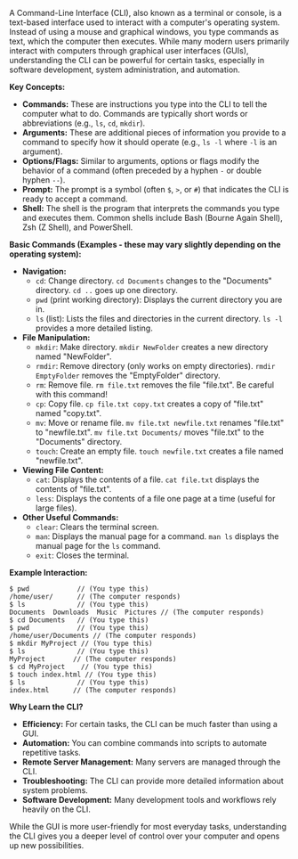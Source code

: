
A Command-Line Interface (CLI), also known as a terminal or console, is a text-based interface used to interact with a computer's operating system. Instead of using a mouse and graphical windows, you type commands as text, which the computer then executes. While many modern users primarily interact with computers through graphical user interfaces (GUIs), understanding the CLI can be powerful for certain tasks, especially in software development, system administration, and automation.

**Key Concepts:**

- **Commands:** These are instructions you type into the CLI to tell the computer what to do. Commands are typically short words or abbreviations (e.g., `ls`, `cd`, `mkdir`).
- **Arguments:** These are additional pieces of information you provide to a command to specify how it should operate (e.g., `ls -l` where `-l` is an argument).
- **Options/Flags:** Similar to arguments, options or flags modify the behavior of a command (often preceded by a hyphen `-` or double hyphen `--`).
- **Prompt:** The prompt is a symbol (often `$`, `>`, or `#`) that indicates the CLI is ready to accept a command.
- **Shell:** The shell is the program that interprets the commands you type and executes them. Common shells include Bash (Bourne Again Shell), Zsh (Z Shell), and PowerShell.

**Basic Commands (Examples - these may vary slightly depending on the operating system):**

- **Navigation:**
    - `cd`: Change directory. `cd Documents` changes to the "Documents" directory. `cd ..` goes up one directory.
    - `pwd` (print working directory): Displays the current directory you are in.
    - `ls` (list): Lists the files and directories in the current directory. `ls -l` provides a more detailed listing.
- **File Manipulation:**
    - `mkdir`: Make directory. `mkdir NewFolder` creates a new directory named "NewFolder".
    - `rmdir`: Remove directory (only works on empty directories). `rmdir EmptyFolder` removes the "EmptyFolder" directory.
    - `rm`: Remove file. `rm file.txt` removes the file "file.txt". Be careful with this command!
    - `cp`: Copy file. `cp file.txt copy.txt` creates a copy of "file.txt" named "copy.txt".
    - `mv`: Move or rename file. `mv file.txt newfile.txt` renames "file.txt" to "newfile.txt". `mv file.txt Documents/` moves "file.txt" to the "Documents" directory.
    - `touch`: Create an empty file. `touch newfile.txt` creates a file named "newfile.txt".
- **Viewing File Content:**
    - `cat`: Displays the contents of a file. `cat file.txt` displays the contents of "file.txt".
    - `less`: Displays the contents of a file one page at a time (useful for large files).
- **Other Useful Commands:**
    - `clear`: Clears the terminal screen.
    - `man`: Displays the manual page for a command. `man ls` displays the manual page for the `ls` command.
    - `exit`: Closes the terminal.

**Example Interaction:**

```
$ pwd            // (You type this)
/home/user/      // (The computer responds)
$ ls             // (You type this)
Documents  Downloads  Music  Pictures // (The computer responds)
$ cd Documents   // (You type this)
$ pwd            // (You type this)
/home/user/Documents // (The computer responds)
$ mkdir MyProject // (You type this)
$ ls             // (You type this)
MyProject       // (The computer responds)
$ cd MyProject    // (You type this)
$ touch index.html // (You type this)
$ ls             // (You type this)
index.html      // (The computer responds)
```

**Why Learn the CLI?**

- **Efficiency:** For certain tasks, the CLI can be much faster than using a GUI.
- **Automation:** You can combine commands into scripts to automate repetitive tasks.
- **Remote Server Management:** Many servers are managed through the CLI.
- **Troubleshooting:** The CLI can provide more detailed information about system problems.
- **Software Development:** Many development tools and workflows rely heavily on the CLI.

While the GUI is more user-friendly for most everyday tasks, understanding the CLI gives you a deeper level of control over your computer and opens up new possibilities.